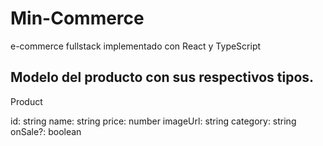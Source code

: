 # Min-Commerce

e-commerce fullstack implementado con React y TypeScript

## Modelo del producto con sus respectivos tipos.

Product 

  id: string
  name: string
  price: number
  imageUrl: string
  category: string
  onSale?: boolean
